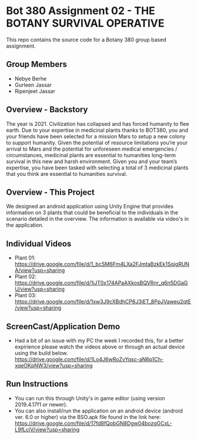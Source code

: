 # Bot 380 Assignment 02 - THE BOTANY SURVIVAL OPERATIVE
This repo contains the source code for a Botany 380 group based assignment.

## Group Members
- Nebye Berhe
- Gurleen Jassar
- Ripenjeet Jassar

## Overview - Backstory
The year is 2021. Civilization has collapsed and has forced humanity to flee earth. Due to your
expertise in medicinal plants thanks to BOT380, you and your friends have been selected for a mission
Mars to setup a new colony to support humanity. Given the potential of resource limitations you’re your
arrival to Mars and the potential for unforeseen medical emergencies / circumstances, medicinal plants
are essential to humanities long-term survival in this new and harsh environment. Given you and your
team’s expertise, you have been tasked with selecting a total of 3 medicinal plants that you think are
essential to humanities survival.

## Overview - This Project 
We designed an android application using Unity Engine that provides information on 3 plants that could be 
beneficial to the individuals in the scenario detailed in the overview.
The information is available via video's in the application.

## Individual Videos
 - Plant 01: https://drive.google.com/file/d/1_bcSM6Fm4LXa2FJmtaBzkEk1SqjgRUNA/view?usp=sharing
 - Plant 02: https://drive.google.com/file/d/1iJT0x174APaAXkosBQVRnr_q6n5DGaGU/view?usp=sharing 
 - Plant 03: https://drive.google.com/file/d/1xw3J9cXBdhCP6J3jET_8PpJVaweu2qtE/view?usp=sharing

## ScreenCast/Application Demo
 - Had a bit of an issue with my PC the week I recorded this, for a better expirience please watch the videos above or through an actual device using the build below.
https://drive.google.com/file/d/1Lo4J6wRoZvYqsc-aN6p1Ch-xqeOKpNW3/view?usp=sharing 

## Run Instructions
- You can run this through Unity's in game editor (using version 2019.4.17f1 or newer).
- You can also install/run the application on an android device (android ver. 6.0 or higher) via the 
BSO.apk file found in the link here: https://drive.google.com/file/d/17fd8fQobGN8Dgw04bozgGCxL-L9fLcjV/view?usp=sharing 
